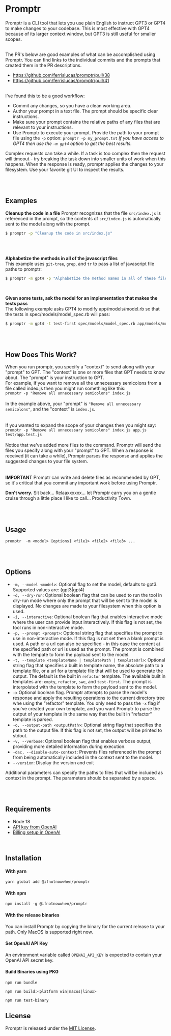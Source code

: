 # Promptr

Promptr is a CLI tool that lets you use plain English to instruct GPT3 or GPT4 to make changes to your codebase. This is most effective with GPT4 because of its larger context window, but GPT3 is still useful for smaller scopes. 
<br /><br />

The PR's below are good examples of what can be accomplished using Promptr. You can find links to the individual commits and the prompts that created them in the PR descriptions.
- https://github.com/ferrislucas/promptr/pull/38
- https://github.com/ferrislucas/promptr/pull/41
<br /><br />

I've found this to be a good workflow:
- Commit any changes, so you have a clean working area.
- Author your prompt in a text file. The prompt should be specific clear instructions. 
- Make sure your prompt contains the relative paths of any files that are relevant to your instructions. 
- Use Promptr to execute your prompt. Provide the path to your prompt file using the `-p` option: 
`promptr -p my_prompt.txt` 
*If you have access to GPT4 then use the `-m gpt4` option to get the best results.*

Complex requests can take a while. If a task is too complex then the request will timeout - try breaking the task down into smaller units of work when this happens. When the response is ready, promptr applies the changes to your filesystem. Use your favorite git UI to inspect the results. 

<br /><br />


## Examples
__Cleanup the code in a file__
Promptr recognizes that the file `src/index.js` is referenced in the prompt, so the contents of `src/index.js` is automatically sent to the model along with the prompt.
```bash
$ promptr -p "Cleanup the code in src/index.js"
```
<br /><br />

__Alphabetize the methods in all of the javascript files__ 
<br />
This example uses `git-tree`, `grep`, and `tr` to pass a list of javascript file paths to promptr:
```bash
$ promptr -m gpt4 -p "Alphabetize the method names in all of these files" $(git ls-tree -r --name-only HEAD | grep ".js" | tr '\n' ' ')
```
<br />

__Given some tests, ask the model for an implementation that makes the tests pass__ 
<br />
The following example asks GPT4 to modify app/models/model.rb so that the tests in spec/models/model_spec.rb will pass:
```bash
$ promptr -m gpt4 -t test-first spec/models/model_spec.rb app/models/model.rb -o app/models/model.rb
```
<br />
<br />

## How Does This Work?
When you run promptr, you specify a "context" to send along with your "prompt" to GPT. The "context" is one or more files that GPT needs to know about. The "prompt" is your instruction to GPT. <br /> For example, if you want to remove all the unnecessary semicolons from a file called index.js then you might run something like this: 
<br />
`promptr -p "Remove all unnecessary semicolons" index.js` 
<br /><br />
In the example above, your "prompt" is `"Remove all unnecessary semicolons"`, and the "context" is `index.js`.
<br /><br /><br />
If you wanted to expand the scope of your changes then you might say: <br />
`promptr -p "Remove all unnecessary semicolons" index.js app.js test/app.test.js`
<br />
<br />Notice that we've added more files to the command. Promptr will send the files you specify along with your "prompt" to GPT. When a response is received (it can take a while), Promptr parses the response and applies the suggested changes to your file system.
<br /><br /><br />
__IMPORTANT__ 
Promptr can write and delete files as recommended by GPT, so it's critical that you commit any important work before using Promptr. 

__Don't worry.__ 
Sit back... Relaaxxxxxx... let Promptr carry you on a gentle cruise through a little place I like to call... Productivity Town.
<br /><br />

<br />

## Usage

`promptr  -m <model> [options] <file1> <file2> <file3> ...`

<br />
<br />

## Options
- `-m, --model <model>`: Optional flag to set the model, defaults to gpt3. Supported values are: (gpt3|gpt4)
- `-d, --dry-run`: Optional boolean flag that can be used to run the tool in dry-run mode where only the prompt that will be sent to the model is displayed. No changes are made to your filesystem when this option is used.
- `-i, --interactive`: Optional boolean flag that enables interactive mode where the user can provide input interactively. If this flag is not set, the tool runs in non-interactive mode.
- `-p, --prompt <prompt>`: Optional string flag that specifies the prompt to use in non-interactive mode. If this flag is not set then a blank prompt is used. A path or a url can also be specified - in this case the content at the specified path or url is used as the prompt. The prompt is combined with the tempate to form the payload sent to the model.
- `-t, --template <templateName | templatePath | templateUrl>`: Optional string flag that specifies a built in template name, the absolute path to a template file, or a url for a template file that will be used to generate the output. The default is the  built in `refactor` template. The available built in templates are: `empty`, `refactor`, `swe`, and `test-first`. The prompt is interpolated with the template to form the payload sent to the model.
- `-x` Optional boolean flag. Promptr attempts to parse the model's response and apply the resulting operations to the current directory tree whe using the "refactor" template. You only need to pass the `-x` flag if you've created your own template, and you want Promptr to parse the output of your template in the same way that the built in "refactor" template is parsed.
- `-o, --output-path <outputPath>`: Optional string flag that specifies the path to the output file. If this flag is not set, the output will be printed to stdout.
- `-v, --verbose`: Optional boolean flag that enables verbose output, providing more detailed information during execution.
- `-dac, --disable-auto-context`: Prevents files referenced in the prompt from being automatically included in the context sent to the model.
- `--version`: Display the version and exit

Additional parameters can specify the paths to files that will be included as context in the prompt. The parameters should be separated by a space.

<br />
<br />

## Requirements
- Node 18
- [API key from OpenAI](https://beta.openai.com/account/api-keys)
- [Billing setup in OpenAI](https://platform.openai.com/account/billing/overview)

<br />

## Installation

#### With yarn
```
yarn global add @ifnotnowwhen/promptr
```

#### With npm
```
npm install -g @ifnotnowwhen/promptr
```

#### With the release binaries
You can install Promptr by copying the binary for the current release to your path. Only MacOS is supported right now.

#### Set OpenAI API Key
An environment variable called `OPENAI_API_KEY` is expected to contain your OpenAI API secret key.

#### Build Binaries using PKG
```
npm run bundle
```
```
npm run build:<platform win|macos|linux>
```
```
npm run test-binary
```

## License

Promptr is released under the [MIT License](https://opensource.org/licenses/MIT).
